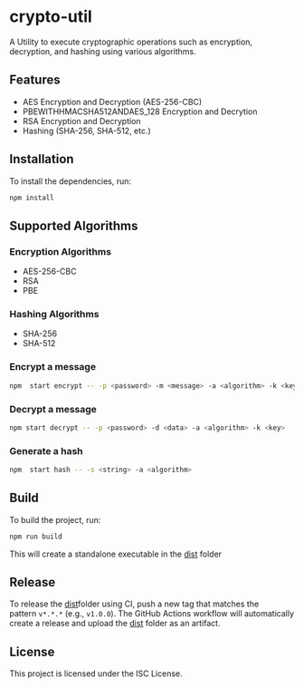 # crypto-util

A Utility to execute cryptographic operations such as encryption, decryption, and hashing using various algorithms.

## Features

- AES Encryption and Decryption (AES-256-CBC)
- PBEWITHHMACSHA512ANDAES_128 Encryption and Decrytion
- RSA Encryption and Decryption
- Hashing (SHA-256, SHA-512, etc.)

## Installation

To install the dependencies, run:

```sh
npm install
```

## Supported Algorithms

### Encryption Algorithms
- AES-256-CBC
- RSA
- PBE

### Hashing Algorithms
- SHA-256
- SHA-512

### Encrypt a message

```sh
npm  start encrypt -- -p <password> -m <message> -a <algorithm> -k <key>
```

### Decrypt a message

```sh
npm start decrypt -- -p <password> -d <data> -a <algorithm> -k <key>
```

### Generate a hash

```sh
npm  start hash -- -s <string> -a <algorithm>
```

## Build


To build the project, run:

```sh
npm run build
```

This will create a standalone executable in the [dist](./dist/) folder

## Release


To release the [dist](./dist/)folder using CI, push a new tag that matches the pattern `v*.*.*` (e.g., `v1.0.0`). The GitHub Actions workflow will automatically create a release and upload the [dist](./dist/) folder as an artifact.

## License


This project is licensed under the ISC License.
